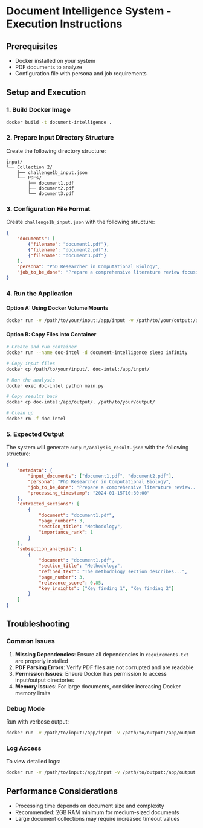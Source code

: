 # Document Intelligence System - Execution Instructions

## Prerequisites

- Docker installed on your system
- PDF documents to analyze
- Configuration file with persona and job requirements

## Setup and Execution

### 1. Build Docker Image

```bash
docker build -t document-intelligence .
```

### 2. Prepare Input Directory Structure

Create the following directory structure:

```
input/
└── Collection 2/
    ├── challenge1b_input.json
    └── PDFs/
        ├── document1.pdf
        ├── document2.pdf
        └── document3.pdf
```

### 3. Configuration File Format

Create `challenge1b_input.json` with the following structure:

```json
{
    "documents": [
        {"filename": "document1.pdf"},
        {"filename": "document2.pdf"},
        {"filename": "document3.pdf"}
    ],
    "persona": "PhD Researcher in Computational Biology",
    "job_to_be_done": "Prepare a comprehensive literature review focusing on methodologies, datasets, and performance benchmarks"
}
```

### 4. Run the Application

#### Option A: Using Docker Volume Mounts

```bash
docker run -v /path/to/your/input:/app/input -v /path/to/your/output:/app/output document-intelligence
```

#### Option B: Copy Files into Container

```bash
# Create and run container
docker run --name doc-intel -d document-intelligence sleep infinity

# Copy input files
docker cp /path/to/your/input/. doc-intel:/app/input/

# Run the analysis
docker exec doc-intel python main.py

# Copy results back
docker cp doc-intel:/app/output/. /path/to/your/output/

# Clean up
docker rm -f doc-intel
```

### 5. Expected Output

The system will generate `output/analysis_result.json` with the following structure:

```json
{
    "metadata": {
        "input_documents": ["document1.pdf", "document2.pdf"],
        "persona": "PhD Researcher in Computational Biology",
        "job_to_be_done": "Prepare a comprehensive literature review...",
        "processing_timestamp": "2024-01-15T10:30:00"
    },
    "extracted_sections": [
        {
            "document": "document1.pdf",
            "page_number": 3,
            "section_title": "Methodology",
            "importance_rank": 1
        }
    ],
    "subsection_analysis": [
        {
            "document": "document1.pdf",
            "section_title": "Methodology",
            "refined_text": "The methodology section describes...",
            "page_number": 3,
            "relevance_score": 0.85,
            "key_insights": ["Key finding 1", "Key finding 2"]
        }
    ]
}
```

## Troubleshooting

### Common Issues

1. **Missing Dependencies**: Ensure all dependencies in `requirements.txt` are properly installed
2. **PDF Parsing Errors**: Verify PDF files are not corrupted and are readable
3. **Permission Issues**: Ensure Docker has permission to access input/output directories
4. **Memory Issues**: For large documents, consider increasing Docker memory limits

### Debug Mode

Run with verbose output:

```bash
docker run -v /path/to/input:/app/input -v /path/to/output:/app/output document-intelligence python main.py --verbose
```

### Log Access

To view detailed logs:

```bash
docker run -v /path/to/input:/app/input -v /path/to/output:/app/output document-intelligence 2>&1 | tee analysis.log
```

## Performance Considerations

- Processing time depends on document size and complexity
- Recommended: 2GB RAM minimum for medium-sized documents
- Large document collections may require increased timeout values